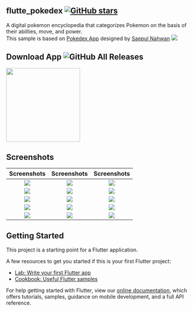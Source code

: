 ## flutte_pokedex  [![GitHub stars](https://img.shields.io/github/stars/Thealphamerc/flutter_pokedex?style=social)](https://github.com/login?return_to=%2FTheAlphamerc%2Fempty_widget)


 A digital pokemon encyclopedia that categorizes Pokemon on the basis of their abilties, move, and power.</BR>
This sample is based on [Pokedex App](https://dribbble.com/shots/6545819-Pokedex-Apps) designed by [Saepul Nahwan](https://dribbble.com/saepulnahwan23)
<img src="https://cdn.dribbble.com/users/1171520/screenshots/6545819/dribbble.png"  /> 

## Download App ![GitHub All Releases](https://img.shields.io/github/downloads/Thealphamerc/flutter_pokedex/total?color=green)
<a href="https://github.com/TheAlphamerc/flutter_pokedex/releases/download/v.1.0.2/app-arm64-v8a-release.apk"><img src="https://playerzon.com/asset/download.png" width="200"></img></a>
## Screenshots

Screenshots               |  Screenshots  |  Screenshots
:-------------------------:|:-------------------------:|:-------------------------:
![](https://github.com/TheAlphamerc/flutter_pokedex/blob/master/screenshots/screen.gif?raw=true)|![](https://github.com/TheAlphamerc/flutter_pokedex/blob/master/screenshots/screenshot_1.jpg?raw=true)|![](https://github.com/TheAlphamerc/flutter_pokedex/blob/master/screenshots/screenshot_2.jpg?raw=true) |
![](https://github.com/TheAlphamerc/flutter_pokedex/blob/master/screenshots/screenshot_3.jpg?raw=true)|![](https://github.com/TheAlphamerc/flutter_pokedex/blob/master/screenshots/screenshot_4.jpg?raw=true)|![](https://github.com/TheAlphamerc/flutter_pokedex/blob/master/screenshots/screenshot_5.jpg?raw=true)|
![](https://github.com/TheAlphamerc/flutter_pokedex/blob/master/screenshots/screenshot_6.jpg?raw=true)|![](https://github.com/TheAlphamerc/flutter_pokedex/blob/master/screenshots/screenshot_7.jpg?raw=true)|![](https://github.com/TheAlphamerc/flutter_pokedex/blob/master/screenshots/screenshot_11.jpg?raw=true)|
![](https://github.com/TheAlphamerc/flutter_pokedex/blob/master/screenshots/screenshot_13.jpg?raw=true)|![](https://github.com/TheAlphamerc/flutter_pokedex/blob/master/screenshots/screenshot_14.jpg?raw=true)|![](https://github.com/TheAlphamerc/flutter_pokedex/blob/master/screenshots/screenshot_8.jpg?raw=true)|
![](https://github.com/TheAlphamerc/flutter_pokedex/blob/master/screenshots/screenshot_12.jpg?raw=true)|![](https://github.com/TheAlphamerc/flutter_pokedex/blob/master/screenshots/screenshot_10.jpg?raw=true)|![](https://github.com/TheAlphamerc/flutter_pokedex/blob/master/screenshots/screenshot_9.jpg?raw=true)|


## Getting Started

This project is a starting point for a Flutter application.

A few resources to get you started if this is your first Flutter project:

- [Lab: Write your first Flutter app](https://flutter.dev/docs/get-started/codelab)
- [Cookbook: Useful Flutter samples](https://flutter.dev/docs/cookbook)

For help getting started with Flutter, view our
[online documentation](https://flutter.dev/docs), which offers tutorials,
samples, guidance on mobile development, and a full API reference.




